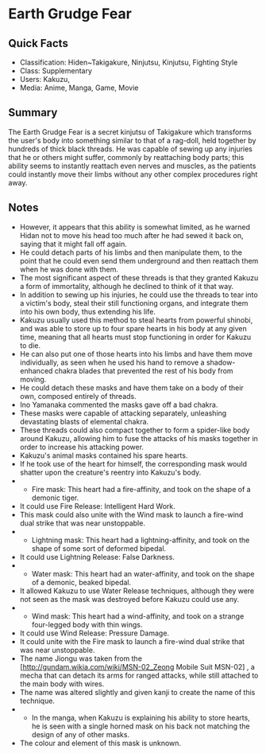 # Earth Grudge Fear

## Quick Facts
- Classification: Hiden~Takigakure, Ninjutsu, Kinjutsu, Fighting Style
- Class: Supplementary
- Users: Kakuzu,
- Media: Anime, Manga, Game, Movie

## Summary
The Earth Grudge Fear is a secret kinjutsu of Takigakure which transforms the user's body into something similar to that of a rag-doll, held together by hundreds of thick black threads. He was capable of sewing up any injuries that he or others might suffer, commonly by reattaching body parts; this ability seems to instantly reattach even nerves and muscles, as the patients could instantly move their limbs without any other complex procedures right away.

## Notes
- However, it appears that this ability is somewhat limited, as he warned Hidan not to move his head too much after he had sewed it back on, saying that it might fall off again.
- He could detach parts of his limbs and then manipulate them, to the point that he could even send them underground and then reattach them when he was done with them.
- The most significant aspect of these threads is that they granted Kakuzu a form of immortality, although he declined to think of it that way.
- In addition to sewing up his injuries, he could use the threads to tear into a victim's body, steal their still functioning organs, and integrate them into his own body, thus extending his life.
- Kakuzu usually used this method to steal hearts from powerful shinobi, and was able to store up to four spare hearts in his body at any given time, meaning that all hearts must stop functioning in order for Kakuzu to die.
- He can also put one of those hearts into his limbs and have them move individually, as seen when he used his hand to remove a shadow-enhanced chakra blades that prevented the rest of his body from moving.
- He could detach these masks and have them take on a body of their own, composed entirely of threads.
- Ino Yamanaka commented the masks gave off a bad chakra.
- These masks were capable of attacking separately, unleashing devastating blasts of elemental chakra.
- These threads could also compact together to form a spider-like body around Kakuzu, allowing him to fuse the attacks of his masks together in order to increase his attacking power.
- Kakuzu's animal masks contained his spare hearts.
- If he took use of the heart for himself, the corresponding mask would shatter upon the creature's reentry into Kakuzu's body.
- * Fire mask: This heart had a fire-affinity, and took on the shape of a demonic tiger.
- It could use Fire Release: Intelligent Hard Work.
- This mask could also unite with the Wind mask to launch a fire-wind dual strike that was near unstoppable.
- * Lightning mask: This heart had a lightning-affinity, and took on the shape of some sort of deformed bipedal.
- It could use Lightning Release: False Darkness.
- * Water mask: This heart had an water-affinity, and took on the shape of a demonic, beaked bipedal.
- It allowed Kakuzu to use Water Release techniques, although they were not seen as the mask was destroyed before Kakuzu could use any.
- * Wind mask: This heart had a wind-affinity, and took on a strange four-legged body with thin wings.
- It could use Wind Release: Pressure Damage.
- It could unite with the Fire mask to launch a fire-wind dual strike that was near unstoppable.
- The name Jiongu was taken from the [http://gundam.wikia.com/wiki/MSN-02_Zeong Mobile Suit MSN-02] , a mecha that can detach its arms for ranged attacks, while still attached to the main body with wires.
- The name was altered slightly and given kanji to create the name of this technique.
- * In the manga, when Kakuzu is explaining his ability to store hearts, he is seen with a single horned mask on his back not matching the design of any of other masks.
- The colour and element of this mask is unknown.
